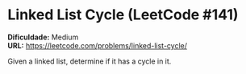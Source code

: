 # Linked List Cycle (LeetCode #141)

**Dificuldade:** Medium  
**URL:** https://leetcode.com/problems/linked-list-cycle/

Given a linked list, determine if it has a cycle in it.
